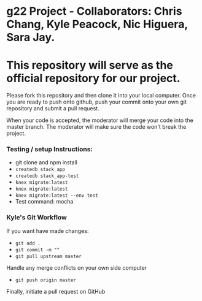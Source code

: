 # g22 Project - Collaborators: Chris Chang, Kyle Peacock, Nic Higuera, Sara Jay.

# This repository will serve as the official repository for our project.

Please fork this repository and then clone it into your local computer.
Once you are ready to push onto github, push your commit onto your own git repository and submit a pull request.

When your code is accepted, the moderator will merge your code into the master branch.
The moderator will make sure the code won't break the project.

### Testing / setup Instructions:
+ git clone and npm install
+ `createdb stack_app`
+ `createdb stack_app-test`
+ `knex migrate:latest`
+ `knex migrate:latest`
+ `knex migrate:latest --env test`
+  Test command: mocha

### Kyle's Git Workflow

If you want have made changes:
+ `git add .`
+ `git commit -m ""`
+ `git pull upstream master`

Handle any merge conflicts on your own side computer

+ `git push origin master`

Finally, initiate a pull request on GitHub
